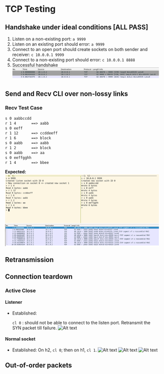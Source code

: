 # TCP Testing

## Handshake under ideal conditions [ALL PASS]

1. Listen on a non-existing port: `a 9999`
2. Listen on an existing port should error: `a 9999`
3. Connect to an open port should create sockets on both sender and receiver: `c 10.0.0.1 9999`
4. Connect to a non-existing port should error: `c 10.0.0.1 8888`
5. Successful handshake
![Alt text](./md_images/tcp/ideal_handshake.png)

## Send and Recv CLI over non-lossy links

### Recv Test Case

```
s 0 aabbccdd
r 1 4       ==> aabb
s 0 eeff
r 1 12      ==> ccddeeff
r 1 6       ==> block
s 0 aabb    ==> aabb
r 1 2       ==> block
s 0 aabb    ==> aa
s 0 eeffgghh 
r 1 4       ==> bbee
```

**Expected:**
![Alt text](./md_images/tcp/terminal-read.png)
![Alt text](./md_images/tcp/expected-non-lossy-read.png)

## Retransmission

## Connection teardown

### Active Close

#### Listener

- Established: 

    `cl 0` : should not be able to connect to the listen port. Retransmit the SYN packet till failure.
    ![Alt text](./md_images/tcp/listener_close.png)

#### Normal socket

 - Established: 
    On h2, `cl 0`; then on h1, `cl 1`.
    ![Alt text](./md_images/tcp/normal_close.png)
    ![Alt text](./md_images/tcp/image.png)
    ![Alt text](./md_images/tcp/normal_close_wireshark.png)

## Out-of-order packets
